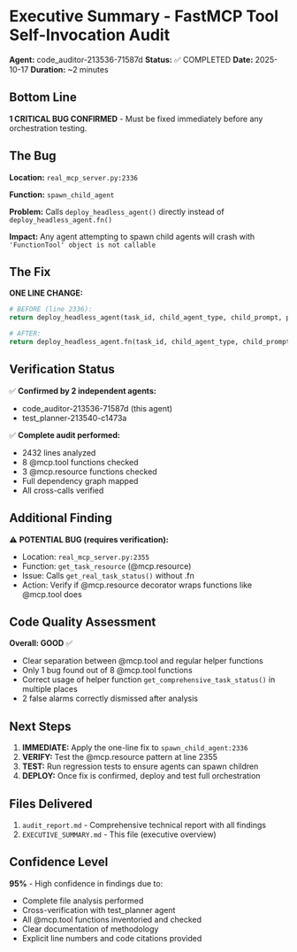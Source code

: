 # Executive Summary - FastMCP Tool Self-Invocation Audit

**Agent:** code_auditor-213536-71587d
**Status:** ✅ COMPLETED
**Date:** 2025-10-17
**Duration:** ~2 minutes

## Bottom Line

**1 CRITICAL BUG CONFIRMED** - Must be fixed immediately before any orchestration testing.

## The Bug

**Location:** `real_mcp_server.py:2336`

**Function:** `spawn_child_agent`

**Problem:** Calls `deploy_headless_agent()` directly instead of `deploy_headless_agent.fn()`

**Impact:** Any agent attempting to spawn child agents will crash with `'FunctionTool' object is not callable`

## The Fix

**ONE LINE CHANGE:**

```python
# BEFORE (line 2336):
return deploy_headless_agent(task_id, child_agent_type, child_prompt, parent_agent_id)

# AFTER:
return deploy_headless_agent.fn(task_id, child_agent_type, child_prompt, parent_agent_id)
```

## Verification Status

✅ **Confirmed by 2 independent agents:**
- code_auditor-213536-71587d (this agent)
- test_planner-213540-c1473a

✅ **Complete audit performed:**
- 2432 lines analyzed
- 8 @mcp.tool functions checked
- 3 @mcp.resource functions checked
- Full dependency graph mapped
- All cross-calls verified

## Additional Finding

⚠️ **POTENTIAL BUG (requires verification):**
- Location: `real_mcp_server.py:2355`
- Function: `get_task_resource` (@mcp.resource)
- Issue: Calls `get_real_task_status()` without .fn
- Action: Verify if @mcp.resource decorator wraps functions like @mcp.tool does

## Code Quality Assessment

**Overall: GOOD** ✅

- Clear separation between @mcp.tool and regular helper functions
- Only 1 bug found out of 8 @mcp.tool functions
- Correct usage of helper function `get_comprehensive_task_status()` in multiple places
- 2 false alarms correctly dismissed after analysis

## Next Steps

1. **IMMEDIATE:** Apply the one-line fix to `spawn_child_agent:2336`
2. **VERIFY:** Test the @mcp.resource pattern at line 2355
3. **TEST:** Run regression tests to ensure agents can spawn children
4. **DEPLOY:** Once fix is confirmed, deploy and test full orchestration

## Files Delivered

1. `audit_report.md` - Comprehensive technical report with all findings
2. `EXECUTIVE_SUMMARY.md` - This file (executive overview)

## Confidence Level

**95%** - High confidence in findings due to:
- Complete file analysis performed
- Cross-verification with test_planner agent
- All @mcp.tool functions inventoried and checked
- Clear documentation of methodology
- Explicit line numbers and code citations provided
